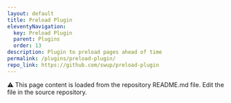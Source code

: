 ```yaml
---
layout: default
title: Preload Plugin
eleventyNavigation:
  key: Preload Plugin
  parent: Plugins
  order: 13
description: Plugin to preload pages ahead of time
permalink: /plugins/preload-plugin/
repo_link: https://github.com/swup/preload-plugin
---
```


⚠️ This page content is loaded from the repository README.md file. Edit the file in the source repository.
